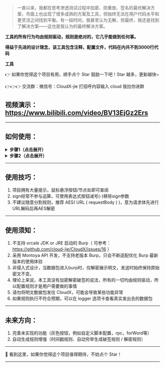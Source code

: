 > 一直以来，我都在思考渗透测试过程中加密、防重放、签名的最优解决方案，市面上也出现了很多成熟的方案及工具，但始终无法在用户代码水平和更灵活之间找到平衡。有一段时间，我甚至认为无解，但最终，我还是找到了解决方案——这也是我认为的最终解决方案。

**工具的所有行为均由规则驱动，规则是绝对的，它几乎能做到任何事。**

**得益于先进的设计理念，该工具包含注释，配置文件，代码在内共不到3000行代码**

**工具**

👉 如果你觉得这个项目有用，顺手点个 Star 鼓励一下吧！Star 越多，更新越快~

👉👉👉 交流群：微信号：CloudX-jie 打招呼内容输入 cloud 我拉你进群
## 视频演示：https://www.bilibili.com/video/BV13EjGz2Ers

---

## 如何使用：
<details>
<summary><strong>步骤1（点击展开）</strong></summary>

![image](./images/417664051-5f3a0453-f3c0-4ac2-a2a4-a56e66118d96.png)

</details>

<details>
<summary><strong>步骤2（点击展开）</strong></summary>

![FnGmEPRISjpE8nAUYFvrsr-FeU0A](./images/417638223-d980da24-3f01-4394-a496-6145ba5a2762.jpg)

</details>

---

## 使用技巧：
1. 项目拥有大量提示，鼠标悬浮按钮/节点处即可查阅
2. sign经常不参与运算，可使用表达式按钮减号(-)移除sign参数
3. 不建议随意分割规则，推荐 AES( URL ( requestBody ) )，意为请求体先进行URL解码后再AES解密

---

## 使用须知：

1. 不支持 orcale JDK or JRE 启动的 Burp（ 可参考：https://github.com/cloud-jie/CloudX/issues/16 ）
2. 采用 Montoya API 开发，不支持老版本 Burp，只会不断适配优化 Burp 最新版本的使用体验
3. 非侵入式设计，当数据包进入burp时，仅解密展示明文，发送时始终保持原始密文不变。
4. 理论上来说，本工具没有加密解密破签的说法，所有的一切均由规则驱动，所以配置规则才是用户需要做的事情
5. 请勿将明文数据包发往 CloudX，可能会导致某些功能异常
6. 如果规则执行不符合预期，可以在 logger 选项卡查看真实发出去的数据包

---

## 未来方向：

1. 完善未实现的功能（灰色按钮，例如自定义脚本配置，rpc，forWord等）
2. 自动生成规则增强（时间戳规则、自动穷举生成破签规则 / 解密规则）

---

🌟 看到这里，如果你觉得这个项目值得期待，不妨点个 Star！

---
